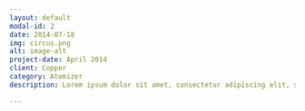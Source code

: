 ```yaml
---
layout: default
modal-id: 2
date: 2014-07-18
img: circus.png
alt: image-alt
project-date: April 2014
client: Copper
category: Atomizer
description: Lorem ipsum dolor sit amet, consectetur adipiscing elit, sed do eiusmod tempor incididunt ut labore et dolore magna aliqua. <a href="https://vapepav.com/">Check it Out</a>. Ut enim ad minim veniam, quis nostrud exercitation ullamco laboris nisi ut aliquip ex ea commodo consequat.

---
```

